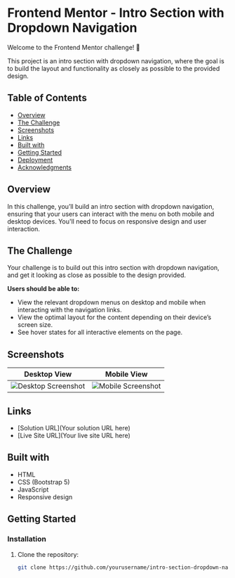 # Frontend Mentor - Intro Section with Dropdown Navigation

Welcome to the Frontend Mentor challenge! 🚀

This project is an intro section with dropdown navigation, where the goal is to build the layout and functionality as closely as possible to the provided design.

## Table of Contents

- [Overview](#overview)
- [The Challenge](#the-challenge)
- [Screenshots](#screenshots)
- [Links](#links)
- [Built with](#built-with)
- [Getting Started](#getting-started)
- [Deployment](#deployment)
- [Acknowledgments](#acknowledgments)

## Overview

In this challenge, you’ll build an intro section with dropdown navigation, ensuring that your users can interact with the menu on both mobile and desktop devices. You'll need to focus on responsive design and user interaction.

## The Challenge

Your challenge is to build out this intro section with dropdown navigation, and get it looking as close as possible to the design provided.

**Users should be able to:**

- View the relevant dropdown menus on desktop and mobile when interacting with the navigation links.
- View the optimal layout for the content depending on their device’s screen size.
- See hover states for all interactive elements on the page.

## Screenshots

| Desktop View        | Mobile View        |
|---------------------|---------------------|
| ![Desktop Screenshot](./images/desktop-screenshot.jpg) | ![Mobile Screenshot](./images/mobile-screenshot.jpg) |

## Links

- [Solution URL](Your solution URL here)
- [Live Site URL](Your live site URL here)

## Built with

- HTML
- CSS (Bootstrap 5)
- JavaScript
- Responsive design

## Getting Started

### Installation

1. Clone the repository:
   ```bash
   git clone https://github.com/yourusername/intro-section-dropdown-nav.git
